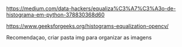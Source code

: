 https://medium.com/data-hackers/equaliza%C3%A7%C3%A3o-de-histograma-em-python-378830368d60

https://www.geeksforgeeks.org/histograms-equalization-opencv/



Recomendaçao, criar pasta img para organizar as imagens